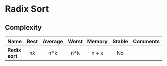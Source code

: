 # Radix Sort

## Complexity

| Name                  | Best            | Average             | Worst               | Memory    | Stable    | Comments  |
| --------------------- | :-------------: | :-----------------: | :-----------------: | :-------: | :-------: | :-------- |
| **Radix sort**    | n*k*   | n*k      | n*k     | n + k         | No        |           |